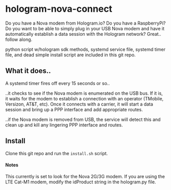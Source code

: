 # hologram-nova-connect
Do you have a Nova modem from Hologram.io?  Do you have a RaspberryPi?  Do you want to be able to simply plug in your USB Nova modem and have it automatically establish a data session with the Hologram network?  Great.. follow along.

python script w/hologram sdk methods, systemd service file, systemd timer file, and dead simple install script are included in this git repo.

## What it does..
A systemd timer fires off every 15 seconds or so..

..it checks to see if the Nova modem is enumerated on the USB bus.  If it is, it waits for the modem to establish a connection with an operator (TMobile, Versizon, AT&T, etc).  Once
it connects with a carrier, it will start a data session and bring up a PPP interface and add appropriate routes.

..if the Nova modem is removed from USB, the service will detect this and clean up and kill any lingering PPP interface and routes.

## Install
Clone this git repo and run the `install.sh` script.

#### Notes
This currently is set to look for the Nova 2G/3G modem.  If you are using the LTE Cat-M1 modem, modify the idProduct string in the hologram.py file.
